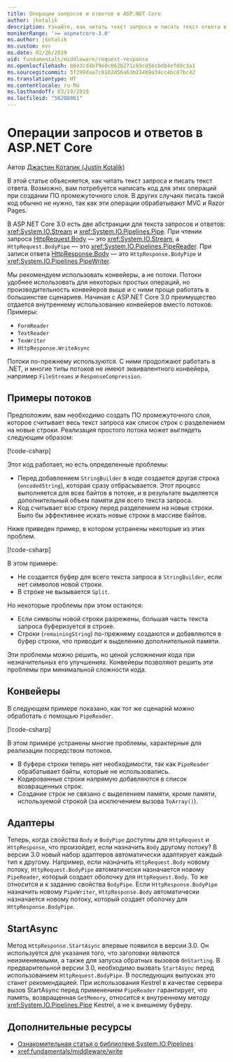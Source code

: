 ```yaml
---
title: Операции запросов и ответов в ASP.NET Core
author: jkotalik
description: Узнайте, как читать текст запроса и писать текст ответа в ASP.NET Core.
monikerRange: '>= aspnetcore-3.0'
ms.author: jkotalik
ms.custom: mvc
ms.date: 02/26/2019
uid: fundamentals/middleware/request-response
ms.openlocfilehash: b6e3cd4b79e0c062b271c65cd5ecbdb4ef80c3a1
ms.sourcegitcommit: 5f299daa7c8102d56a63b214b9a34cc4bc87bc42
ms.translationtype: HT
ms.contentlocale: ru-RU
ms.lasthandoff: 03/19/2019
ms.locfileid: "58208061"
---
```

# <a name="request-and-response-operations-in-aspnet-core"></a>Операции запросов и ответов в ASP.NET Core

Автор [Джастин Коталик (Justin Kotalik)](https://github.com/jkotalik)

В этой статье объясняется, как читать текст запроса и писать текст ответа. Возможно, вам потребуется написать код для этих операций при создании ПО промежуточного слоя. В других случаях писать такой код обычно не нужно, так как эти операции обрабатывают MVC и Razor Pages.

В ASP.NET Core 3.0 есть две абстракции для текста запросов и ответов: <xref:System.IO.Stream> и <xref:System.IO.Pipelines.Pipe>. При чтении запроса [HttpRequest.Body](xref:Microsoft.AspNetCore.Http.HttpRequest.Body) — это <xref:System.IO.Stream>, а `HttpRequest.BodyPipe` — это <xref:System.IO.Pipelines.PipeReader>. При записи ответа [HttpResponse.Body](xref:Microsoft.AspNetCore.Http.HttpResponse.Body) — это `HttpResponse.BodyPipe` и <xref:System.IO.Pipelines.PipeWriter>.

Мы рекомендуем использовать конвейеры, а не потоки. Потоки удобнее использовать для некоторых простых операций, но производительность конвейеров выше и с ними проще работать в большинстве сценариев. Начиная с ASP.NET Core 3.0 преимущество отдается внутреннему использованию конвейеров вместо потоков. Примеры:

- `FormReader`
- `TextReader`
- `TexWriter`
- `HttpResponse.WriteAsync`

Потоки по-прежнему используются. С ними продолжают работать в .NET, и многие типы потоков не имеют эквивалентного конвейера, например `FileStreams` и `ResponseCompression`.

## <a name="stream-examples"></a>Примеры потоков

Предположим, вам необходимо создать ПО промежуточного слоя, которое считывает весь текст запроса как список строк с разделением на новые строки. Реализация простого потока может выглядеть следующим образом:

[!code-csharp[](request-response/samples/3.x/RequestResponseSample/Startup.cs?name=GetListOfStringsFromStream)]

Этот код работает, но есть определенные проблемы:

- Перед добавлением `StringBuilder` в коде создается другая строка (`encodedString`), которая сразу отбрасывается. Этот процесс выполняется для всех байтов в потоке, и в результате выделяется дополнительный объем памяти для всего текста запроса.
- Код считывает всю строку перед разделением на новые строки. Было бы эффективнее искать новые строки в массиве байтов.

Ниже приведен пример, в котором устранены некоторые из этих проблем.

[!code-csharp[](request-response/samples/3.x/RequestResponseSample/Startup.cs?name=GetListOfStringsFromStreamMoreEfficient)]

В этом примере:

- Не создается буфер для всего текста запроса в `StringBuilder`, если нет символов новой строки.
- В строке не вызывается `Split`.

Но некоторые проблемы при этом остаются:

- Если символы новой строки разрежены, большая часть текста запроса буферизуется в строке.
- Строки (`remainingString`) по-прежнему создаются и добавляются в буфер строки, что приводит к выделению дополнительной памяти.

Эти проблемы можно решить, но ценой усложнения кода при незначительных его улучшениях. Конвейеры позволяют решить эти проблемы при минимальной сложности кода.

## <a name="pipelines"></a>Конвейеры

В следующем примере показано, как тот же сценарий можно обработать с помощью `PipeReader`.

[!code-csharp[](request-response/samples/3.x/RequestResponseSample/Startup.cs?name=GetListOfStringFromPipe)]

В этом примере устранены многие проблемы, характерные для реализации посредством потоков.

- В буфере строки теперь нет необходимости, так как `PipeReader` обрабатывает байты, которые не использовались.
- Кодированные строки напрямую добавляются в список возвращенных строк.
- Создание строк не связано с выделением памяти, кроме памяти, используемой строкой (за исключением вызова `ToArray()`).

## <a name="adapters"></a>Адаптеры

Теперь, когда свойства `Body` и `BodyPipe` доступны для `HttpRequest` и `HttpResponse`, что произойдет, если назначить `Body` другому потоку? В версии 3.0 новый набор адаптеров автоматически адаптирует каждый тип к другому. Например, если назначить `HttpRequest.Body` новому потоку, `HttpRequest.BodyPipe` автоматически назначается новому `PipeReader`, который создает оболочку для `HttpRequest.Body`. То же относится и к заданию свойства `BodyPipe`. Если `HttpResponse.BodyPipe` назначить новому `PipeWriter`, `HttpResponse.Body` автоматически назначается новому потоку, который создает оболочку для `HttpResponse.BodyPipe`.

## <a name="startasync"></a>StartAsync

Метод `HttpResponse.StartAsync` впервые появился в версии 3.0. Он используется для указания того, что заголовки являются неизменяемыми, а также для запуска обратных вызовов `OnStarting`. В предварительной версии 3.0, необходимо вызвать `StartAsync` перед использованием `HttpRequest.BodyPipe`. В последующих выпусках это станет рекомендацией. При использования Kestrel в качестве сервера вызов StartAsync перед применением `PipeReader` гарантирует, что память, возвращенная `GetMemory`, относится к внутреннему методу <xref:System.IO.Pipelines.Pipe> Kestrel, а не к внешнему буферу.

## <a name="additional-resources"></a>Дополнительные ресурсы

- [Ознакомительная статья о библиотеке System.IO.Pipelines](https://devblogs.microsoft.com/dotnet/system-io-pipelines-high-performance-io-in-net/)
- <xref:fundamentals/middleware/write>